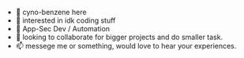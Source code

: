 - 👋 cyno-benzene here
- 👀 interested in idk coding stuff 
- 🌱 App-Sec Dev / Automation 
- 💞️ looking to collaborate for bigger projects and do smaller task.
- 📫 messege me or something, would love to hear your experiences.

<!---
cyno-benzene/cyno-benzene is a ✨ special ✨ repository because its `README.md` (this file) appears on your GitHub profile.
You can click the Preview link to take a look at your changes.
--->
